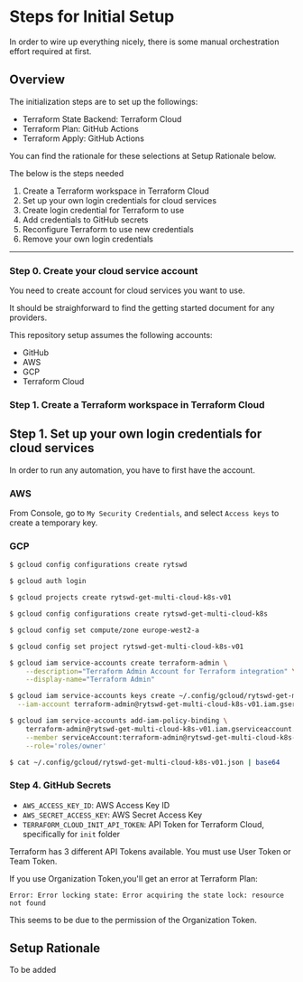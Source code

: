 # Steps for Initial Setup

In order to wire up everything nicely, there is some manual orchestration effort required at first.

## Overview

The initialization steps are to set up the followings:

- Terraform State Backend: Terraform Cloud
- Terraform Plan: GitHub Actions
- Terraform Apply: GitHub Actions

You can find the rationale for these selections at Setup Rationale below.

The below is the steps needed

1. Create a Terraform workspace in Terraform Cloud
1. Set up your own login credentials for cloud services
1. Create login credential for Terraform to use
1. Add credentials to GitHub secrets
1. Reconfigure Terraform to use new credentials
1. Remove your own login credentials

---

### Step 0. Create your cloud service account

You need to create account for cloud services you want to use.

It should be straighforward to find the getting started document for any providers.

This repository setup assumes the following accounts:

- GitHub
- AWS
- GCP
- Terraform Cloud

### Step 1. Create a Terraform workspace in Terraform Cloud

## Step 1. Set up your own login credentials for cloud services

In order to run any automation, you have to first have the account.

### AWS

From Console, go to `My Security Credentials`, and select `Access keys` to create a temporary key.

### GCP

```bash
$ gcloud config configurations create rytswd
```

```bash
$ gcloud auth login
```

```bash
$ gcloud projects create rytswd-get-multi-cloud-k8s-v01
```

```bash
$ gcloud config configurations create rytswd-get-multi-cloud-k8s
```

```bash
$ gcloud config set compute/zone europe-west2-a
```

```bash
$ gcloud config set project rytswd-get-multi-cloud-k8s-v01
```

```bash
$ gcloud iam service-accounts create terraform-admin \
    --description="Terraform Admin Account for Terraform integration" \
    --display-name="Terraform Admin"
```

```bash
$ gcloud iam service-accounts keys create ~/.config/gcloud/rytswd-get-multi-cloud-k8s-v01.json \
  --iam-account terraform-admin@rytswd-get-multi-cloud-k8s-v01.iam.gserviceaccount.com
```

```bash
$ gcloud iam service-accounts add-iam-policy-binding \
    terraform-admin@rytswd-get-multi-cloud-k8s-v01.iam.gserviceaccount.com \
    --member serviceAccount:terraform-admin@rytswd-get-multi-cloud-k8s-v01.iam.gserviceaccount.com \
    --role='roles/owner'
```

```bash
$ cat ~/.config/gcloud/rytswd-get-multi-cloud-k8s-v01.json | base64
```

### Step 4. GitHub Secrets

- `AWS_ACCESS_KEY_ID`: AWS Access Key ID
- `AWS_SECRET_ACCESS_KEY`: AWS Secret Access Key
- `TERRAFORM_CLOUD_INIT_API_TOKEN`: API Token for Terraform Cloud, specifically for `init` folder

Terraform has 3 different API Tokens available. You must use User Token or Team Token.

If you use Organization Token,you'll get an error at Terraform Plan:

```
Error: Error locking state: Error acquiring the state lock: resource not found
```

This seems to be due to the permission of the Organization Token.

## Setup Rationale

To be added
